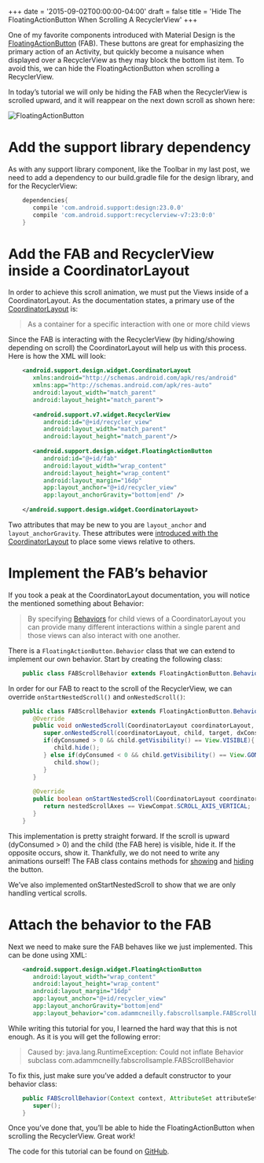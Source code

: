 +++
date = '2015-09-02T00:00:00-04:00'
draft = false
title = 'Hide The FloatingActionButton When Scrolling A RecyclerView'
+++

One of my favorite components introduced with Material Design is the [FloatingActionButton](https://www.google.com/design/spec/components/buttons-floating-action-button.html) (FAB). These buttons are great for emphasizing the primary action of an Activity, but quickly become a nuisance when displayed over a RecyclerView as they may block the bottom list item. To avoid this, we can hide the FloatingActionButton when scrolling a RecyclerView.

In today’s tutorial we will only be hiding the FAB when the RecyclerView is scrolled upward, and it will reappear on the next down scroll as shown here:

![FloatingActionButton](/images/fab_scroll.gif)

<!--more-->

# Add the support library dependency

As with any support library component, like the Toolbar in my last post, we need to add a dependency to our build.gradle file for the design library, and for the RecyclerView:

```groovy
    dependencies{
       compile 'com.android.support:design:23.0.0'
       compile 'com.android.support:recyclerview-v7:23:0:0'
    }
```

# Add the FAB and RecyclerView inside a CoordinatorLayout

In order to achieve this scroll animation, we must put the Views inside of a CoordinatorLayout. As the documentation states, a primary use of the [CoordinatorLayout](http://developer.android.com/reference/android/support/design/widget/CoordinatorLayout.html) is:

> As a container for a specific interaction with one or more child views

Since the FAB is interacting with the RecyclerView (by hiding/showing depending on scroll) the CoordinatorLayout will help us with this process. Here is how the XML will look:

```xml
    <android.support.design.widget.CoordinatorLayout 
       xmlns:android="http://schemas.android.com/apk/res/android" 
       xmlns:app="http://schemas.android.com/apk/res-auto" 
       android:layout_width="match_parent" 
       android:layout_height="match_parent">  
     
       <android.support.v7.widget.RecyclerView 
          android:id="@+id/recycler_view" 
          android:layout_width="match_parent" 
          android:layout_height="match_parent"/>  
     
       <android.support.design.widget.FloatingActionButton
          android:id="@+id/fab"
          android:layout_width="wrap_content" 
          android:layout_height="wrap_content" 
          android:layout_margin="16dp" 
          app:layout_anchor="@+id/recycler_view" 
          app:layout_anchorGravity="bottom|end" />
     
    </android.support.design.widget.CoordinatorLayout>
```

Two attributes that may be new to you are `layout_anchor` and `layout_anchorGravity`. These attributes were [introduced with the CoordinatorLayout](http://android-developers.blogspot.com/2015/05/android-design-support-library.html) to place some views relative to others.

# Implement the FAB’s behavior

If you took a peak at the CoordinatorLayout documentation, you will notice the mentioned something about Behavior:

> By specifying [Behaviors](https://developer.android.com/reference/android/support/design/widget/CoordinatorLayout.Behavior.html) for child views of a CoordinatorLayout you can provide many different interactions within a single parent and those views can also interact with one another.

There is a `FloatingActionButton.Behavior` class that we can extend to implement our own behavior. Start by creating the following class:

```java
    public class FABScrollBehavior extends FloatingActionButton.Behavior { }
```

In order for our FAB to react to the scroll of the RecyclerView, we can override `onStartNestedScroll()` and `onNestedScroll()`:

```java
    public class FABScrollBehavior extends FloatingActionButton.Behavior {  
       @Override  
       public void onNestedScroll(CoordinatorLayout coordinatorLayout, FloatingActionButton child, View target, int dxConsumed, int dyConsumed, int dxUnconsumed, int dyUnconsumed) { 
          super.onNestedScroll(coordinatorLayout, child, target, dxConsumed, dyConsumed, dxUnconsumed, dyUnconsumed); 
          if(dyConsumed > 0 && child.getVisibility() == View.VISIBLE){ 
             child.hide(); 
          } else if(dyConsumed < 0 && child.getVisibility() == View.GONE){ 
             child.show(); 
          }  
       }  
     
       @Override 
       public boolean onStartNestedScroll(CoordinatorLayout coordinatorLayout, FloatingActionButton child, View directTargetChild, View target, int nestedScrollAxes) { 
          return nestedScrollAxes == ViewCompat.SCROLL_AXIS_VERTICAL; 
       }
    }
```

This implementation is pretty straight forward. If the scroll is upward (dyConsumed > 0) and the child (the FAB here) is visible, hide it. If the opposite occurs, show it. Thankfully, we do not need to write any animations ourself! The FAB class contains methods for [showing](https://developer.android.com/reference/android/support/design/widget/FloatingActionButton.html#show()) and [hiding](https://developer.android.com/reference/android/support/design/widget/FloatingActionButton.html#hide()) the button.

We’ve also implemented onStartNestedScroll to show that we are only handling vertical scrolls.

# Attach the behavior to the FAB

Next we need to make sure the FAB behaves like we just implemented. This can be done using XML:

```xml
    <android.support.design.widget.FloatingActionButton 
       android:layout_width="wrap_content" 
       android:layout_height="wrap_content" 
       android:layout_margin="16dp" 
       app:layout_anchor="@+id/recycler_view" 
       app:layout_anchorGravity="bottom|end" 
       app:layout_behavior="com.adammcneilly.fabscrollsample.FABScrollBehavior"/>
```

While writing this tutorial for you, I learned the hard way that this is not enough. As it is you will get the following error:

> Caused by: java.lang.RuntimeException: Could not inflate Behavior subclass com.adammcneilly.fabscrollsample.FABScrollBehavior

To fix this, just make sure you’ve added a default constructor to your behavior class:

```java
    public FABScrollBehavior(Context context, AttributeSet attributeSet){
       super();
    }
```

Once you’ve done that, you’ll be able to hide the FloatingActionButton when scrolling the RecyclerView. Great work!

The code for this tutorial can be found on [GitHub](https://github.com/androidessence/FABScrollTutorial).